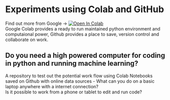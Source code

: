 # Experiments using Colab and GitHub
Find out more from Google -> [![Open In Colab](https://colab.research.google.com/assets/colab-badge.svg)](https://colab.research.google.com/github/googlecolab/colabtools/blob/master/notebooks/colab-github-demo.ipynb)  
Google Colab provides a ready to run maintained python environment and computaional power, Github provides a place to save, version control and collaborate on work.

## Do you need a high powered computer for coding in python and running machine learning?
A repository to test out the potential work flow using Colab Notebooks saved on Github with online data sources - What can you do on a basic laptop anywhere with a internet connection?  
Is it possible to work from a phone or tablet to edit and run code?   
